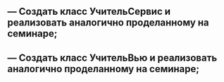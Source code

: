 ## — Создать класс УчительСервис и реализовать аналогично проделанному на семинаре;
## — Создать класс УчительВью и реализовать аналогично проделанному на семинаре;
